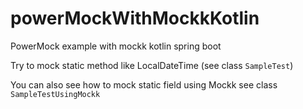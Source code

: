 # powerMockWithMockkKotlin
PowerMock example with mockk kotlin spring boot

Try to mock static method like LocalDateTime (see class `SampleTest`)

You can also see how to mock static field using Mockk see class `SampleTestUsingMockk`

